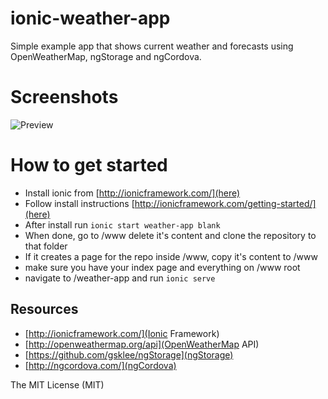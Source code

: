 # ionic-weather-app
Simple example app that shows current weather and forecasts using OpenWeatherMap, ngStorage and ngCordova.

# Screenshots
![Preview](http://i.imgur.com/Gaf28QR.png)

# How to get started
* Install ionic from [http://ionicframework.com/](here)
* Follow install instructions [http://ionicframework.com/getting-started/](here)
* After install run `ionic start weather-app blank`
* When done, go to /www delete it's content and clone the repository to that folder
* If it creates a page for the repo inside /www, copy it's content to /www
* make sure you have your index page and everything on /www root
* navigate to /weather-app and run `ionic serve`

## Resources
* [http://ionicframework.com/](Ionic Framework)
* [http://openweathermap.org/api](OpenWeatherMap API)
* [https://github.com/gsklee/ngStorage](ngStorage)
* [http://ngcordova.com/](ngCordova)

The MIT License (MIT)